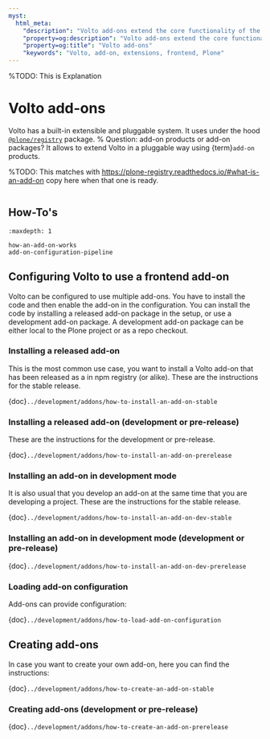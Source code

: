 ```yaml
---
myst:
  html_meta:
    "description": "Volto add-ons extend the core functionality of the Plone CMS frontend."
    "property=og:description": "Volto add-ons extend the core functionality of the Plone CMS frontend."
    "property=og:title": "Volto add-ons"
    "keywords": "Volto, add-on, extensions, frontend, Plone"
---
```


%TODO: This is Explanation
# Volto add-ons

Volto has a built-in extensible and pluggable system.
It uses under the hood [`@plone/registry`](https://plone-registry.readthedocs.io/) package.
% Question: add-on products or add-on packages?
It allows to extend Volto in a pluggable way using {term}`add-on` products.

%TODO: This matches with https://plone-registry.readthedocs.io/#what-is-an-add-on copy here when that one is ready.
```{include} what-is-an-add-on.md
```

## How-To's
```{toctree}
:maxdepth: 1

how-an-add-on-works
add-on-configuration-pipeline
```

## Configuring Volto to use a frontend add-on

Volto can be configured to use multiple add-ons.
You have to install the code and then enable the add-on in the configuration.
You can install the code by installing a released add-on package in the setup, or use a development add-on package.
A development add-on package can be either local to the Plone project or as a repo checkout.

### Installing a released add-on

This is the most common use case, you want to install a Volto add-on that has been released as a in npm registry (or alike).
These are the instructions for the stable release.

{doc}`../development/addons/how-to-install-an-add-on-stable`

### Installing a released add-on (development or pre-release)

These are the instructions for the development or pre-release.

{doc}`../development/addons/how-to-install-an-add-on-prerelease`

### Installing an add-on in development mode

It is also usual that you develop an add-on at the same time that you are developing a project.
These are the instructions for the stable release.

{doc}`../development/addons/how-to-install-an-add-on-dev-stable`

### Installing an add-on in development mode (development or pre-release)

{doc}`../development/addons/how-to-install-an-add-on-dev-prerelease`

### Loading add-on configuration

Add-ons can provide configuration:

{doc}`../development/addons/how-to-load-add-on-configuration`

## Creating add-ons

In case you want to create your own add-on, here you can find the instructions:

{doc}`../development/addons/how-to-create-an-add-on-stable`

### Creating add-ons (development or pre-release)

{doc}`../development/addons/how-to-create-an-add-on-prerelease`
